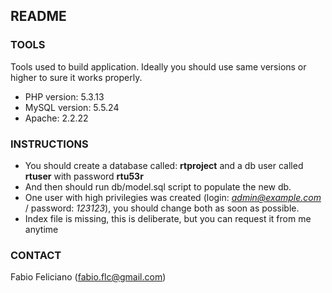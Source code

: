 ## README

### TOOLS

Tools used to build application. Ideally you should use same versions or higher to sure it works properly.

* PHP version: 5.3.13
* MySQL version: 5.5.24
* Apache: 2.2.22

### INSTRUCTIONS

* You should create a database called: **rtproject** and a db user called **rtuser** with password **rtu53r**
* And then should run db/model.sql script to populate the new db.
* One user with high privilegies was created (login: *admin@example.com* / password: *123123*), you should change both as soon as possible.
* Index file is missing, this is deliberate, but you can request it from me anytime

### CONTACT

Fabio Feliciano (<fabio.flc@gmail.com>)